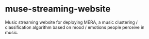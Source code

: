 # muse-streaming-website
Music streaming website for deploying MERA, a music clustering / classification algorithm based on mood / emotions people perceive in music.
